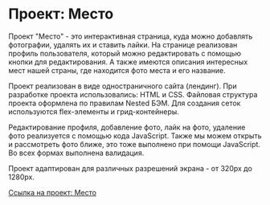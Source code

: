 # Проект: Место  
  
  
Проект "Место" - это интерактивная страница, куда можно добавлять фотографии, удалять их и ставить лайки. 
На странице реализован профиль пользователя, который можно редактировать с помощью кнопки для редактирования. 
А также имеются описания интересных мест нашей страны, где находится фото места и его название.  
  
  
Проект реализован в виде одностраничного сайта (лендинг). 
При разработке проекта использовались: HTML и CSS. 
Файловая структура проекта оформлена по правилам Nested БЭМ. 
Для создания сеток используются flex-элементы и грид-контейнеры.  
  
  
Редактирование профиля, добавление фото, лайк на фото, удаление фото реализуется с помощью кода JavaScript. 
Также мы можем открыть и рассмотреть фото ближе, это тоже выполнено при помощи JavaScript. Во всех формах выполнена валидация.

  
  
Проект адаптирован для различных разрешений экрана - от 320px до 1280px.  
  
[Ссылка на проект: Место](https://olga07122007.github.io/mesto/index.html)